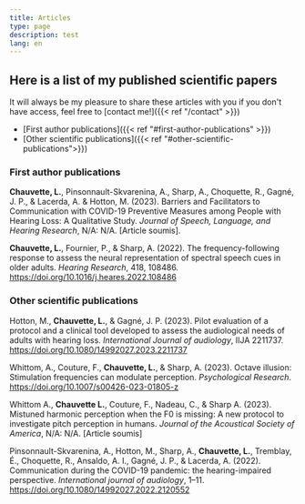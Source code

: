 ```yaml
---
title: Articles
type: page
description: test
lang: en
---
```


## Here is a list of my published scientific papers
It will always be my pleasure to share these articles with you if you don't have access, feel free to [contact me!]({{< ref "/contact" >}})

* [First author publications]({{< ref "#first-author-publications" >}})
* [Other scientific publications]({{< ref "#other-scientific-publications">}})

### First author publications

**Chauvette, L.**, Pinsonnault-Skvarenina, A., Sharp, A., Choquette, R., Gagné, J. P., & Lacerda, A. & Hotton, M. (2023). Barriers and Facilitators to Communication with COVID-19 Preventive Measures among People with Hearing Loss: A Qualitative Study. *Journal of Speech, Language, and Hearing Research*, N/A: N/A. [Article soumis].

**Chauvette, L.**, Fournier, P., & Sharp, A. (2022). The frequency-following response to assess the neural representation of spectral speech cues in older adults. *Hearing Research*, 418, 108486. https://doi.org/10.1016/j.heares.2022.108486

### Other scientific publications

Hotton, M., **Chauvette, L.**, & Gagné, J. P. (2023). Pilot evaluation of a protocol and a clinical tool developed to assess the audiological needs of adults with hearing loss. *International Journal of audiology*, IIJA 2211737. https://doi.org/10.1080/14992027.2023.2211737

Whittom, A., Couture, F., **Chauvette, L.**, & Sharp, A. (2023). Octave illusion: Stimulation frequencies can modulate perception. *Psychological Research*. https://doi.org/10.1007/s00426-023-01805-z

Whittom A., **Chauvette L.**, Couture, F., Nadeau, C., & Sharp A. (2023). Mistuned harmonic perception when the F0 is missing: A new protocol to investigate pitch perception in humans. *Journal of the Acoustical Society of America*, N/A: N/A. [Article soumis]

Pinsonnault-Skvarenina, A., Hotton, M., Sharp, A., **Chauvette, L.**, Tremblay, É., Choquette, R., Ansaldo, A. I., Gagné, J. P., & Lacerda, A. (2022). Communication during the COVID-19 pandemic: the hearing-impaired perspective. *International journal of audiology*, 1–11. https://doi.org/10.1080/14992027.2022.2120552

